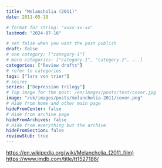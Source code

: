 ```yaml
---
title: "Melancholia (2011)"
date: 2011-05-18

# format for string: "xxxx-xx-xx"
lastmod: "2024-07-16"

# set false when you want the post publish
draft: false
# one category: ["category-1"]
# more categories: ["category-1", "category-2", ...]
categories: ["Review drafts"]
# refer to categories
tags: ["lars von trier"]
# seires
series: ["Depression trilogy"]
# Top image for the post: /en/images/posts/test/cover.jpg
image: "/uk/images/posts/melancholia-2011/cover.png"
# Hide from home and other main page
hideFromCenter: false
# Hide from archive page
hideFromArchives: false
# Hide from everything but the archive
hideFromSection: false
reviewStub: true
---
```

https://en.wikipedia.org/wiki/Melancholia_(2011_film)
https://www.imdb.com/title/tt1527186/
<!--more-->